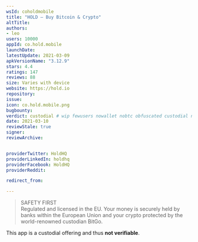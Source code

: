 ```yaml
---
wsId: coholdmobile
title: "HOLD — Buy Bitcoin & Crypto"
altTitle: 
authors:
- leo
users: 10000
appId: co.hold.mobile
launchDate: 
latestUpdate: 2021-03-09
apkVersionName: "3.12.9"
stars: 4.4
ratings: 147
reviews: 88
size: Varies with device
website: https://hold.io
repository: 
issue: 
icon: co.hold.mobile.png
bugbounty: 
verdict: custodial # wip fewusers nowallet nobtc obfuscated custodial nosource nonverifiable reproducible bounty defunct
date: 2021-03-10
reviewStale: true
signer: 
reviewArchive:


providerTwitter: HoldHQ
providerLinkedIn: holdhq
providerFacebook: HoldHQ
providerReddit: 

redirect_from:

---
```



> SAFETY FIRST<br>
  Regulated and licensed in the EU. Your money is securely held by banks within
  the European Union and your crypto protected by the world-renowned custodian
  BitGo.

This app is a custodial offering and thus **not verifiable**.
